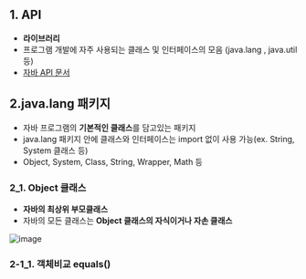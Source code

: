 ## 1. API
+ **라이브러리**
+ 프로그램 개발에 자주 사용되는 클래스 및 인터페이스의 모음 (java.lang , java.util 등)
+ [자바 API 문서](https://docs.oracle.com/en/java/javase/index.html)

## 2.java.lang 패키지
+ 자바 프로그램의 **기본적인 클래스**를 담고있는 패키지
+ java.lang 패키지 안에 클래스와 인터페이스는 import 없이 사용 가능(ex. String, System 클래스 등)
+ Object, System, Class, String, Wrapper, Math 등

### 2_1. Object 클래스
+ **자바의 최상위 부모클래스**
+ 자바의 모든 클래스는 **Object 클래스의 자식이거나 자손 클래스**

![image](https://github.com/jjhh1234/Buil_Study/assets/105401500/27ac43ab-5472-468c-9d1a-8f6a5c4b6dec)

### 2-1_1. 객체비교 equals()
